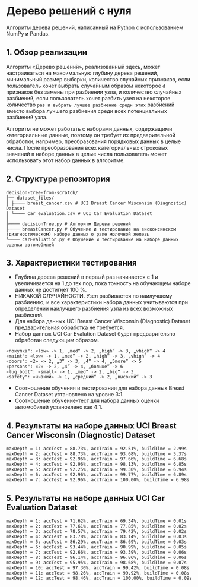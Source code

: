 # Дерево решений с нуля
Алгоритм дерева решений, написанный на Python с использованием NumPy и Pandas.
## 1. Обзор реализации
Алгоритм «Дерево решений», реализованный здесь, может настраиваться на максимальную глубину дерева решений, минимальный размер выборки, количество случайных признаков, если пользователь хочет выбрать случайным образом некоторое `d` признаков без замены при разбиении узла, и количество случайных разбиений, если пользователь хочет разбить узел на некоторое количество `` раз и выбрать лучшее разбиение среди этих `` разбиений вместо выбора лучшего разбиения среди всех потенциальных разбиений узла.

Алгоритм не может работать с наборами данных, содержащими категориальные данные, поэтому он требует их предварительной обработки, например, преобразования порядковых данных в целые числа. После преобразования всех категориальных строковых значений в наборе данных в целые числа пользователь может использовать этот набор данных в алгоритме.
## 2. Структура репозитория
```
decision-tree-from-scratch/
├── dataset_files/
│ ├──── breast_cancer.csv # UCI Breast Cancer Wisconsin (Diagnostic) Dataset
│ └──── car_evaluation.csv # UCI Car Evaluation Dataset
│
├──── decisionTree.py # Алгоритм Дерева решений
├──── breastCancer.py # Обучение и тестирование на висконсинском (диагностическом) наборе данных о раке молочной железы
└──── carEvaluation.py # Обучение и тестирование на наборе данных оценки автомобилей
```
## 3. Характеристики тестирования
- Глубина дерева решений в первый раз начинается с 1 и увеличивается на 1 до тех пор, пока точность на обучающем наборе данных не достигнет 100 %.
- НИКАКОЙ СЛУЧАЙНОСТИ. Узел разбивается по наилучшему разбиению, и все характеристики набора данных учитываются при определении наилучшего разбиения узла из всех возможных разбиений.
- Для набора данных UCI Breast Cancer Wisconsin (Diagnostic) Dataset предварительная обработка не требуется.
- Набор данных UCI Car Evalution Dataset будет предварительно обработан следующим образом.
```
«покупка": «low» -> 1, „med“ -> 2, „high“ -> 3, „vhigh“ -> 4
«maint": «low» -> 1, „med“ -> 2, „high“ -> 3, „vhigh“ -> 4
«doors": «2» -> 2, „3“ -> 3, „4“ -> 4, „5more“ -> 5
«persons": «2» -> 2, „4“ -> 4, „больше“ -> 6
«lug_boot": «small» -> 1, „med“ -> 2, „big“ -> 3
«safety": «низкий» -> 1, „средний“ -> 2, „высокий“ -> 3
```
- Соотношение обучения и тестирования для набора данных Breast Cancer Dataset установлено на уровне 3:1.
- Соотношение обучение-тест для набора данных оценки автомобилей установлено как 4:1.
## 4. Результаты на наборе данных UCI Breast Cancer Wisconsin (Diagnostic) Dataset
```
maxDepth = 1: accTest = 88.73%, accTrain = 92.51%, buildTime = 2.99s
maxDepth = 2: accTest = 88.73%, accTrain = 93.68%, buildTime = 5.37s
maxDepth = 3: accTest = 92.96%, accTrain = 97.66%, buildTime = 6.68s
maxDepth = 4: accTest = 92.96%, accTrain = 98.13%, buildTime = 6.85s
maxDepth = 5: accTest = 92.25%, accTrain = 99.30%, buildTime = 6.94s
maxDepth = 6: accTest = 92.96%, accTrain = 99.77%, buildTime = 6.89s
maxDepth = 7: accTest = 92.96%, accTrain = 100.00%, buildTime = 6.98s
```
## 5. Результаты на наборе данных UCI Car Evaluation Dataset
```
maxDepth = 1: accTest = 71.62%, accTrain = 69.34%, buildTime = 0.01s
maxDepth = 2: accTest = 77.61%, accTrain = 77.85%, buildTime = 0.02s
maxDepth = 3: accTest = 78.57%, accTrain = 79.42%, buildTime = 0.02s
maxDepth = 4: accTest = 83.78%, accTrain = 83.14%, buildTime = 0.03s
maxDepth = 5: accTest = 86.29%, accTrain = 86.69%, buildTime = 0.03s
maxDepth = 6: accTest = 93.44%, accTrain = 90.99%, buildTime = 0.05s
maxDepth = 7: accTest = 92.66%, accTrain = 93.39%, buildTime = 0.06s
maxDepth = 8: accTest = 96.14%, accTrain = 96.86%, buildTime = 0.06s
maxDepth = 9: accTest = 95.95%, accTrain = 98.68%, buildTime = 0.07s
maxDepth = 10: accTest = 97.30%, accTrain = 99.42%, buildTime = 0.08s
maxDepth = 11: accTest = 98.26%, accTrain = 99.92%, buildTime = 0.08s
maxDepth = 12: accTest = 98.46%, accTrain = 100.00%, buildTime = 0.09s
```